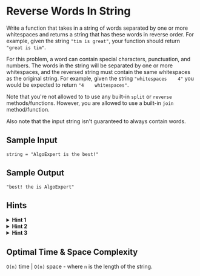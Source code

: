 # Reverse Words In String

Write a function that takes in a string of words separated by one or more whitespaces and returns a string that has these words in reverse order. For example, given the string `"tim is great"`, your function should return `"great is tim"`.

For this problem, a word can contain special characters, punctuation, and numbers. The words in the string will be separated by one or more whitespaces, and the reversed string must contain the same whitespaces as the original string. For example, given the string `"whitespaces    4"` you would be expected to return `"4    whitespaces"`.

Note that you're not allowed to to use any built-in `split` or `reverse` methods/functions. However, you are allowed to use a built-in `join` method/function.

Also note that the input string isn't guaranteed to always contain words.

## Sample Input

```plaintext
string = "AlgoExpert is the best!"
```

## Sample Output

```plaintext
"best! the is AlgoExpert"
```

## Hints

<details>
<summary><b>Hint 1</b></summary>

There are at least two ways to solve this problem, and both require locating the words in the string. How can you find all of the words in the string?

</details>

<details>
<summary><b>Hint 2</b></summary>

If you're able to locate all of the words in the string, the next step is to figure out how many spaces are between them. If you can create a list that contains all of the words in the string and all of the spaces between them, then all you need to do is reverse the list and recreate the string using the reversed list.

</details>

<details>
<summary><b>Hint 3</b></summary>

A potentially easier approach to this problem is to start by reversing the entire string. Once the entire string has been reversed, the words will be in the correct order, but each word will also be reversed. From here, all you have to do is reverse all of the individual words in this new string. By doing this, you'll restore each reversed word back to its original order, and you'll have the desired output.

</details>

## Optimal Time & Space Complexity

`O(n)` time | `O(n)` space - where `n` is the length of the string.
